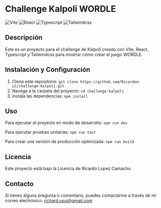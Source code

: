 # Challenge Kalpoli WORDLE

![Vite](https://img.shields.io/badge/Vite-4.4.5-blueviolet)
![React](https://img.shields.io/badge/React-18.2.0-blue)
![Typescript](https://img.shields.io/badge/Typescript-5.0.2-red)
![Tailwindcss](https://img.shields.io/badge/Tailwindcss-3.3.3-green)

## Descripción

Este es un proyecto para el challenge de Kalpoli creado con Vite, React, Typescript y Tailwindcss para mostrar cómo crear el juego WORDLE.

## Instalación y Configuración

1. Clona este repositorio: `git clone https://github.com/Ricardoo-LC/challenge-kalpoli.git`
2. Navega a la carpeta del proyecto: `cd challenge-kalpoli`
3. Instala las dependencias: `npm install`

## Uso

Para ejecutar el proyecto en modo de desarrollo:
`npm run dev`

Para ejecutar pruebas unitarias:
`npm run test`

Para crear una versión de producción optimizada:
`npm run build`
## Licencia

Este proyecto está bajo la Licencia de Ricardo Lopez Camacho.

## Contacto

Si tienes alguna pregunta o comentario, puedes contactarme a través de mi correo electrónico: richard.usui@gmail.com



